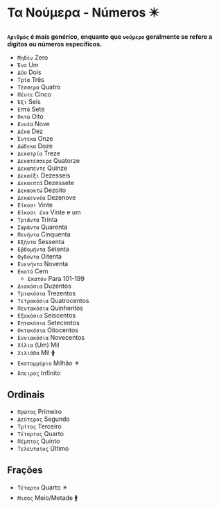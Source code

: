 # Τα Νούμερα - Números ✴️

**`Αριθμός` é mais genérico, enquanto que `νούμερο` geralmente se refere a dígitos ou números específicos.**

-   `Μηδέν` Zero
-   `Ένα` Um
-   `Δύο` Dois
-   `Τρία` Três
-   `Τέσσερα` Quatro
-   `Πέντε` Cinco
-   `Έξι` Seis
-   `Επτά` Sete
-   `Οκτώ` Oito
-   `Εννέα` Nove
-   `Δέκα` Dez
-   `Έντεκα` Onze
-   `Δώδεκα` Doze
-   `Δεκατρία` Treze
-   `Δεκατέσσερα` Quatorze
-   `Δεκαπέντε` Quinze
-   `Δεκαέξι` Dezesseis
-   `Δεκαεπτά` Dezessete
-   `Δεκαοκτώ` Dezoito
-   `Δεκαεννέα` Dezenove
-   `Είκοσι` Vinte
-   `Είκοσι ένα` Vinte e um
-   `Τριάντα` Trinta
-   `Σαράντα` Quarenta
-   `Πενήντα` Cinquenta
-   `Εξήντα` Sessenta
-   `Εβδομήντα` Setenta
-   `Ογδόντα` Oitenta
-   `Ενενήντα` Noventa
-   `Εκατό` Cem
    -   `Εκατόν` Para 101-199
-   `Διακόσια` Duzentos
-   `Τριακόσια` Trezentos
-   `Τετρακόσια` Quatrocentos
-   `Πεντακόσια` Quinhentos
-   `Εξακόσια` Seiscentos
-   `Επτακόσια` Setecentos
-   `Οκτακόσια` Oitocentos
-   `Εννιακόσια` Novecentos
-   `Χίλια` (Um) Mil
-   `Χιλιάδα` Mil 🚺
-   `Εκατομμύριο` Milhão ✴️
-   `Άπειρος` Infinito

## Ordinais

-   `Πρώτος` Primeiro
-   `Δεύτερος` Segundo
-   `Τρίτος` Terceiro
-   `Τέταρτος` Quarto
-   `Πέμπτος` Quinto
-   `Τελευταίος` Último

## Frações

-   `Τέταρτο` Quarto ✴️
-   `Μισός` Meio/Metade 🚹
